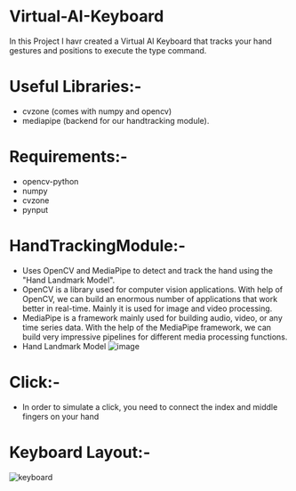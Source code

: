 # Virtual-AI-Keyboard
In this Project I havr created a Virtual AI Keyboard that tracks your hand gestures and positions to execute the type command.

# Useful Libraries:- 
  - cvzone (comes with numpy and opencv)
  - mediapipe (backend for our handtracking module).

# Requirements:-
  - opencv-python
  - numpy
  - cvzone
  - pynput

# HandTrackingModule:-
  - Uses OpenCV and MediaPipe to detect and track the hand using the "Hand Landmark Model".
  - OpenCV is a library used for computer vision applications. With help of OpenCV, we can build an enormous number of applications that work better in real-time. Mainly it is used for image and video processing.
  - MediaPipe is a framework mainly used for building audio, video, or any time series data. With the help of the MediaPipe framework, we can build very impressive pipelines for different media processing functions.
  - Hand Landmark Model 
    ![image](https://user-images.githubusercontent.com/81406458/207238073-78ccbd60-fed7-496d-891f-443dbf94a17a.png)
   
# Click:- 
  - In order to simulate a click, you need to connect the index and middle fingers on your hand
   
# Keyboard Layout:-
  ![keyboard](https://user-images.githubusercontent.com/81406458/209623011-1904d399-275f-4086-8b0a-1a787b8e6f14.png)
   



